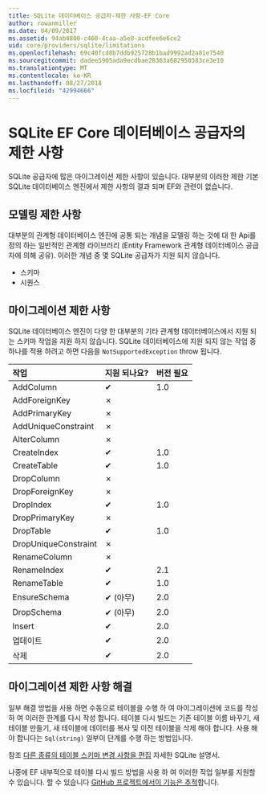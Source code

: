 ```yaml
---
title: SQLite 데이터베이스 공급자-제한 사항-EF Core
author: rowanmiller
ms.date: 04/09/2017
ms.assetid: 94ab4800-c460-4caa-a5e8-acdfee6e6ce2
uid: core/providers/sqlite/limitations
ms.openlocfilehash: 69c40fcd8b7ddb925728b1bad9992ad2a81e7540
ms.sourcegitcommit: dadee5905ada9ecdbae28363a682950383ce3e10
ms.translationtype: MT
ms.contentlocale: ko-KR
ms.lasthandoff: 08/27/2018
ms.locfileid: "42994666"
---
```

# <a name="sqlite-ef-core-database-provider-limitations"></a>SQLite EF Core 데이터베이스 공급자의 제한 사항

SQLite 공급자에 많은 마이그레이션 제한 사항이 있습니다. 대부분의 이러한 제한 기본 SQLite 데이터베이스 엔진에서 제한 사항의 결과 되며 EF와 관련이 없습니다.

## <a name="modeling-limitations"></a>모델링 제한 사항

대부분의 관계형 데이터베이스 엔진에 공통 되는 개념을 모델링 하는 것에 대 한 Api를 정의 하는 일반적인 관계형 라이브러리 (Entity Framework 관계형 데이터베이스 공급자에 의해 공유). 이러한 개념 중 몇 SQLite 공급자가 지원 되지 않습니다.

* 스키마
* 시퀀스

## <a name="migrations-limitations"></a>마이그레이션 제한 사항

SQLite 데이터베이스 엔진이 다양 한 대부분의 기타 관계형 데이터베이스에서 지원 되는 스키마 작업을 지원 하지 않습니다. SQLite 데이터베이스에 지원 되지 않는 작업 중 하나를 적용 하려고 하면 다음을 `NotSupportedException` throw 됩니다.

| 작업            | 지원 되나요? | 버전 필요 |
|:---------------------|:-----------|:-----------------|
| AddColumn            | ✔          | 1.0              |
| AddForeignKey        | ✗          |                  |
| AddPrimaryKey        | ✗          |                  |
| AddUniqueConstraint  | ✗          |                  |
| AlterColumn          | ✗          |                  |
| CreateIndex          | ✔          | 1.0              |
| CreateTable          | ✔          | 1.0              |
| DropColumn           | ✗          |                  |
| DropForeignKey       | ✗          |                  |
| DropIndex            | ✔          | 1.0              |
| DropPrimaryKey       | ✗          |                  |
| DropTable            | ✔          | 1.0              |
| DropUniqueConstraint | ✗          |                  |
| RenameColumn         | ✗          |                  |
| RenameIndex          | ✔          | 2.1              |
| RenameTable          | ✔          | 1.0              |
| EnsureSchema         | ✔ (아무)  | 2.0              |
| DropSchema           | ✔ (아무)  | 2.0              |
| Insert               | ✔          | 2.0              |
| 업데이트               | ✔          | 2.0              |
| 삭제               | ✔          | 2.0              |

## <a name="migrations-limitations-workaround"></a>마이그레이션 제한 사항 해결

일부 해결 방법을 사용 하면 수동으로 테이블을 수행 하 여 마이그레이션에 코드를 작성 하 여 이러한 한계를 다시 작성 합니다. 테이블 다시 빌드는 기존 테이블 이름 바꾸기, 새 테이블 만들기, 새 테이블에 데이터를 복사 및 이전 테이블을 삭제 해야 합니다. 사용 해야 합니다는 `Sql(string)` 일부이 단계를 수행 하는 방법입니다.

참조 [다른 종류의 테이블 스키마 변경 사항을 편집](http://sqlite.org/lang_altertable.html#otheralter) 자세한 SQLite 설명서.

나중에 EF 내부적으로 테이블 다시 빌드 방법을 사용 하 여 이러한 작업 일부를 지원할 수 있습니다. 할 수 있습니다 [GitHub 프로젝트에서이 기능은 추적](https://github.com/aspnet/EntityFrameworkCore/issues/329)합니다.
